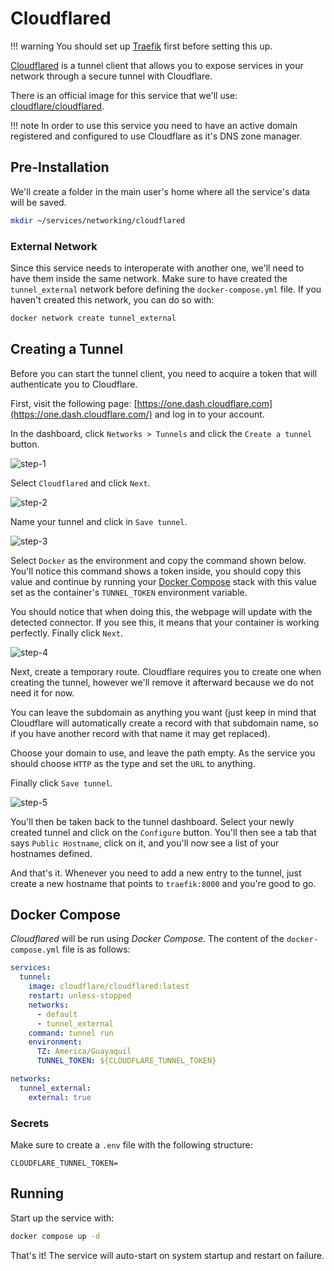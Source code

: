 # Cloudflared

!!! warning
    You should set up [Traefik](./traefik.md) first before setting this up.

[Cloudflared](https://github.com/cloudflare/cloudflared) is a tunnel client that allows you to expose services in your network through a secure tunnel with Cloudflare.

There is an official image for this service that we'll use: [cloudflare/cloudflared](https://hub.docker.com/r/cloudflare/cloudflared).

!!! note
    In order to use this service you need to have an active domain registered and configured to use Cloudflare as it's DNS zone manager.

## Pre-Installation

We'll create a folder in the main user's home where all the service's data will be saved.

```bash
mkdir ~/services/networking/cloudflared
```

### External Network

Since this service needs to interoperate with another one, we'll need to have them inside the same network. Make sure to have created the `tunnel_external` network before defining the `docker-compose.yml` file. If you haven't created this network, you can do so with:

```bash
docker network create tunnel_external
```

## Creating a Tunnel

Before you can start the tunnel client, you need to acquire a token that will authenticate you to Cloudflare.

First, visit the following page: [https://one.dash.cloudflare.com](https://one.dash.cloudflare.com/) and log in to your account.

In the dashboard, click `Networks > Tunnels` and click the `Create a tunnel` button.

![step-1](../../../../assets/cloudflared/step-1.png)

Select `Cloudflared` and click `Next`.

![step-2](../../../../assets/cloudflared/step-2.png)

Name your tunnel and click in `Save tunnel`.

![step-3](../../../../assets/cloudflared/step-3.png)

Select `Docker` as the environment and copy the command shown below. You'll notice this command shows a token inside, you should copy this value and continue by running your [Docker Compose](#docker-compose) stack with this value set as the container's `TUNNEL_TOKEN` environment variable.

You should notice that when doing this, the webpage will update with the detected connector. If you see this, it means that your container is working perfectly. Finally click `Next`.

![step-4](../../../../assets/cloudflared/step-4.png)

Next, create a temporary route. Cloudflare requires you to create one when creating the tunnel, however we'll remove it afterward because we do not need it for now.

You can leave the subdomain as anything you want (just keep in mind that Cloudflare will automatically create a record with that subdomain name, so if you have another record with that name it may get replaced).

Choose your domain to use, and leave the path empty. As the service you should choose `HTTP` as the type and set the `URL` to anything.

Finally click `Save tunnel`.

![step-5](../../../../assets/cloudflared/step-5.png)

You'll then be taken back to the tunnel dashboard. Select your newly created tunnel and click on the `Configure` button. You'll then see a tab that says `Public Hostname`, click on it, and you'll now see a list of your hostnames defined.

And that's it. Whenever you need to add a new entry to the tunnel, just create a new hostname that points to `traefik:8000` and you're good to go.

## Docker Compose

*Cloudflared* will be run using *Docker Compose*. The content of the `docker-compose.yml` file is as follows:

```yaml
services:
  tunnel:
    image: cloudflare/cloudflared:latest
    restart: unless-stopped
    networks:
      - default
      - tunnel_external
    command: tunnel run
    environment:
      TZ: America/Guayaquil
      TUNNEL_TOKEN: ${CLOUDFLARE_TUNNEL_TOKEN}

networks:
  tunnel_external:
    external: true
```

### Secrets

Make sure to create a `.env` file with the following structure:

```text
CLOUDFLARE_TUNNEL_TOKEN=
```

## Running

Start up the service with:

```bash
docker compose up -d
```

That's it! The service will auto-start on system startup and restart on failure.
